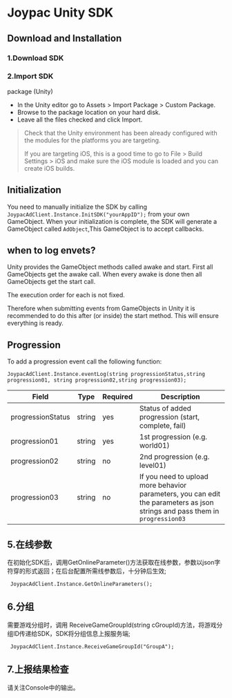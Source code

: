 # Joypac Unity SDK 
## Download and Installation
### 1.Download SDK
### 2.Import SDK
package (Unity)
* In the Unity editor go to Assets > Import Package > Custom Package.
* Browse to the package location on your hard disk.
* Leave all the files checked and click Import.


> Check that the Unity environment has been already configured with the modules for the platforms you are targeting.
>
> If you are targeting iOS, this is a good time to go to File > Build Settings > iOS and make sure the iOS module is loaded and you can create iOS builds.

## Initialization
You need to manually initialize the SDK by calling `JoypacAdClient.Instance.InitSDK("yourAppID");` from your own GameObject.
When your initialization is complete, the SDK will generate a GameObject called `AdObject`,This GameObject is to accept callbacks.

## when to log envets?

Unity provides the GameObject methods called awake and start.
First all GameObjects get the awake call. When every awake is done then all GameObjects get the start call.

The execution order for each is not fixed.

Therefore when submitting events from GameObjects in Unity it is recommended to do this after (or inside) the start method. This will ensure everything is ready.

## Progression
To add a progression event call the following function:

    JoypacAdClient.Instance.eventLog(string progressionStatus,string progression01, string progression02,string progression03);
    
Field | Type | Required | Description
-|-|-|-
progressionStatus | string | yes | Status of added progression (start, complete, fail)
progression01 | string | yes | 1st progression (e.g. world01)
progression02 | string | no | 2nd progression (e.g. level01)
progression03 | string | no | If you need to upload more behavior parameters, you can edit the parameters as json strings and pass them in `progression03`



## 5.在线参数
在初始化SDK后，调用GetOnlineParameter()方法获取在线参数，参数以json字符穿的形式返回；在后台配置所需线参数后，十分钟后生效;

     JoypacAdClient.Instance.GetOnlineParameters();
          
## 6.分组
需要游戏分组时，调用 ReceiveGameGroupId(string cGroupId)方法，将游戏分组ID传递给SDK，SDK将分组信息上报服务端;

     JoypacAdClient.Instance.ReceiveGameGroupId("GroupA");

## 7.上报结果检查

请关注Console中的输出。
